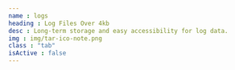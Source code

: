 ```yaml
---
name : logs
heading : Log Files Over 4kb
desc : Long-term storage and easy accessibility for log data.
img : img/tar-ico-note.png
class : "tab"
isActive : false
---
```

